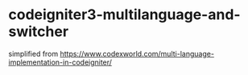# codeigniter3-multilanguage-and-switcher
simplified from https://www.codexworld.com/multi-language-implementation-in-codeigniter/
